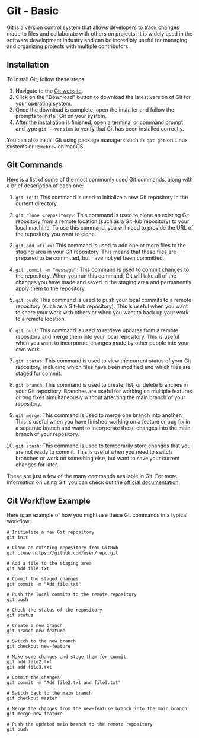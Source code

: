 # Git - Basic

Git is a version control system that allows developers to track changes made to files and collaborate with others on projects. It is widely used in the software development industry and can be incredibly useful for managing and organizing projects with multiple contributors.

## Installation

To install Git, follow these steps:

1. Navigate to the [Git website](https://git-scm.com/).
2. Click on the "Download" button to download the latest version of Git for your operating system.
3. Once the download is complete, open the installer and follow the prompts to install Git on your system.
4. After the installation is finished, open a terminal or command prompt and type `git --version` to verify that Git has been installed correctly.

You can also install Git using package managers such as `apt-get` on Linux systems or `Homebrew` on macOS.

## Git Commands

Here is a list of some of the most commonly used Git commands, along with a brief description of each one:

1. `git init`: This command is used to initialize a new Git repository in the current directory.

2. `git clone <repository>`: This command is used to clone an existing Git repository from a remote location (such as a GitHub repository) to your local machine. To use this command, you will need to provide the URL of the repository you want to clone.

3. `git add <file>`: This command is used to add one or more files to the staging area in your Git repository. This means that these files are prepared to be committed, but have not yet been committed.

4. `git commit -m "message"`: This command is used to commit changes to the repository. When you run this command, Git will take all of the changes you have made and saved in the staging area and permanently apply them to the repository.

5. `git push`: This command is used to push your local commits to a remote repository (such as a GitHub repository). This is useful when you want to share your work with others or when you want to back up your work to a remote location.

6. `git pull`: This command is used to retrieve updates from a remote repository and merge them into your local repository. This is useful when you want to incorporate changes made by other people into your own work.

7. `git status`: This command is used to view the current status of your Git repository, including which files have been modified and which files are staged for commit.

8. `git branch`: This command is used to create, list, or delete branches in your Git repository. Branches are useful for working on multiple features or bug fixes simultaneously without affecting the main branch of your repository.

9. `git merge`: This command is used to merge one branch into another. This is useful when you have finished working on a feature or bug fix in a separate branch and want to incorporate those changes into the main branch of your repository.

10. `git stash`: This command is used to temporarily store changes that you are not ready to commit. This is useful when you need to switch branches or work on something else, but want to save your current changes for later.

These are just a few of the many commands available in Git. For more information on using Git, you can check out the [official documentation](https://git-scm.com/docs).


## Git Workflow Example

Here is an example of how you might use these Git commands in a typical workflow:

```
# Initialize a new Git repository
git init

# Clone an existing repository from GitHub
git clone https://github.com/user/repo.git

# Add a file to the staging area
git add file.txt

# Commit the staged changes
git commit -m "Add file.txt"

# Push the local commits to the remote repository
git push

# Check the status of the repository
git status

# Create a new branch
git branch new-feature

# Switch to the new branch
git checkout new-feature

# Make some changes and stage them for commit
git add file2.txt
git add file3.txt

# Commit the changes
git commit -m "Add file2.txt and file3.txt"

# Switch back to the main branch
git checkout master

# Merge the changes from the new-feature branch into the main branch
git merge new-feature

# Push the updated main branch to the remote repository
git push

```